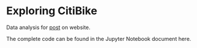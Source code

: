 # Exploring CitiBike

Data analysis for [post](http://luisvalesilva.github.io/citibike.html) on website.

The complete code can be found in the Jupyter Notebook document here.

